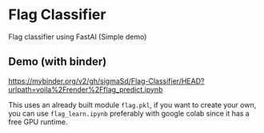 # Flag Classifier
Flag classifier using FastAI (Simple demo)

## Demo (with binder)
https://mybinder.org/v2/gh/sigmaSd/Flag-Classifier/HEAD?urlpath=voila%2Frender%2Fflag_predict.ipynb

This uses an already built module `flag.pkl`, if you want to create your own, you can use `flag_learn.ipynb` preferably with google colab since it has a free GPU runtime.
